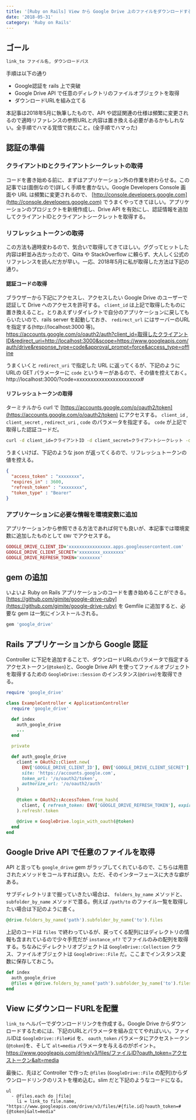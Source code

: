 ```yaml
---
title: '[Ruby on Rails] View から Google Drive 上のファイルをダウンロードする'
date: '2018-05-31'
category: 'Ruby on Rails'
---
```


## ゴール

```rb
link_to ファイル名, ダウンロードパス
```

手順は以下の通り

- Google認証を rails 上で突破
- Google Drive API で任意のディレクトリのファイルオブジェクトを取得
- ダウンロードURLを組み立てる

本記事は2018年5月に執筆したもので、API や認証関連の仕様は頻繁に変更されるので適時リファレンスの参照URLと内容は置き換える必要があるかもしれない。全手順でハマる覚悟で挑むこと。(全手順でハマった)

## 認証の準備

### クライアントIDとクライアントシークレットの取得

コードを書き始める前に、まずはアプリケーション外の作業を終わらせる。この記事では(面倒なので)詳しく手順を書かない。Google Developers Console 画面や URL は頻繁に変更されるので、 [http://console.developers.google.com](http://console.developers.google.com) でうまくやってきてほしい。アプリケーションのプロジェクトを新規作成し、Drive API を有効にし、認証情報を追加してクライアントIDとクライアントシークレットを取得する。

### リフレッシュトークンの取得

この方法も適時変わるので、気合いで取得してきてほしい。ググってヒットした内容は軒並み古かったので、Qiita や StackOverflow に頼らず、大人しく公式のリファレンスを読んだ方が早い。一応、2018年5月に私が取得した方法は下記の通り。

#### 認証コードの取得

ブラウザーから下記にアクセスし、アクセスしたい Google Drive のユーザーで認証して Drive へのアクセスを許可する。 `client_id` は上記で取得したものに置き換えること。とりあえずリダイレクトで自分のアプリケーションに戻してもらいたいので、rails server を起動しておき、 `redirect_url` にはサーバーのURLを指定する(http://localhost:3000 等)。  
https://accounts.google.com/o/oauth2/auth?client_id=取得したクライアントID&redirect_uri=http://localhost:3000&scope=https://www.googleapis.com/auth/drive&response_type=code&approval_prompt=force&access_type=offline

うまくいくと `redirect_uri` で指定した URL に返ってくるが、下記のようにURLの GET パラメーターに `code` というキーがあるので、その値を控えておく。  
http://localhost:3000/?code=xxxxxxxxxxxxxxxxxxxxxxx#


#### リフレッシュトークンの取得

ターミナルから curl で [https://accounts.google.com/o/oauth2/token](https://accounts.google.com/o/oauth2/token) にアクセスする。 `client_id` , `client_secret` , `redirect_uri` , `code` のパラメータを指定する。 `code` が上記で取得した認証コードだ。

```zsh
curl -d client_id=クライアントID -d client_secret=クライアントシークレット -d redirect_uri=http://localhost:3000 -d grant_type=authorization_code -d code=認証コード https://accounts.google.com/o/oauth2/token
```

うまくいけば、下記のような json が返ってくるので、リフレッシュトークンの値を控える。

```json
{
  "access_token" : "xxxxxxxx",
  "expires_in" : 3600,
  "refresh_token" : "xxxxxxxx",
  "token_type" : "Bearer"
}
```

### アプリケーションに必要な情報を環境変数に追加

アプリケーションから参照できる方法であれば何でも良いが、本記事では環境変数に追加したものとして `ENV` でアクセスする。

```ruby
GOOGLE_DRIVE_CLIENT_ID='xxxxxxxxxxxxxxxx.apps.googleusercontent.com'
GOOGLE_DRIVE_CLIENT_SECRET='xxxxxxxx_xxxxxxxx'
GOOGLE_DRIVE_REFRESH_TOKEN='xxxxxxxx'
```

## gem の追加

いよいよ Ruby on Rails アプリケーションのコードを書き始めることができる。 [https://github.com/gimite/google-drive-ruby](https://github.com/gimite/google-drive-ruby) を Gemfile に追加すると、必要な gem は一気にインストールされる。

```ruby
gem 'google_drive'
```

## Rails アプリケーションから Google 認証

Controller に下記を追加することで、ダウンロードURLのパラメータで指定するアクセストークン(`@token`)と、Google Drive API を使ってファイルオブジェクトを取得するための `GoogleDrive::Session` のインスタンス(`@drive`)を取得できる。

```ruby
require 'google_drive'

class ExampleController < ApplicationController
  require 'google_drive'

  def index
    auth_google_drive
    ...
  end

  private

  def auth_google_drive
    client = OAuth2::Client.new(
      ENV['GOOGLE_DRIVE_CLIENT_ID'], ENV['GOOGLE_DRIVE_CLIENT_SECRET'],
      site: 'https://accounts.google.com',
      token_url: '/o/oauth2/token',
      authorize_url: '/o/oauth2/auth'
    )

    @token = OAuth2::AccessToken.from_hash(
      client, { refresh_token: ENV['GOOGLE_DRIVE_REFRESH_TOKEN'], expires_at: 3600 }
    ).refresh!.token

    @drive = GoogleDrive.login_with_oauth(@token)
  end
end
```

## Google Drive API で任意のファイルを取得

API と言っても `google_drive` gem がラップしてくれているので、こちらは用意されたメソッドをコールすれば良い。ただ、そのインターフェースに大きな癖がある。

サブディレクトリまで掘っていきたい場合は、 `folders_by_name` メソッドと、 `subfolder_by_name` メソッドで潜る。例えば `/path/to` のファイル一覧を取得したい場合は下記のように書く。

```ruby
@drive.folders_by_name('path').subfolder_by_name('to').files
```

上記のコードは `files` で終わっているが、戻ってくる配列にはディレクトリの情報も含まれているので少々手荒だが `instance_of?` でファイルのみの配列を取得する。ちなみにディレクトリオブジェクトは `GoogleDrive::Collection` クラス、ファイルオブジェクトは `GoogleDrive::File` だ。ここまでインスタンス変数に保存しておこう。

```ruby
def index
  auth_google_drive
  @files = @drive.folders_by_name('path').subfolder_by_name('to').files.select { |file| file.instance_of?(GoogleDrive::File) }
end
```

## View にダウンロードURLを配置

`link_to` ヘルパーでダウンロードリンクを作成する。Google Drive からダウンロードするためには、下記のURLとパラメータを組み立ててやればいい。ファイルIDは  `GoogleDrive::File#id` を、 `oauth_token` パラメータにアクセストークン(`@token`)を、そして `alt=media` パラメータを与えるのがポイント。  
https://www.googleapis.com/drive/v3/files/ファイルID?oauth_token=アクセストークン&alt=media


最後に、先ほど Controller で作った `@files` (`GoogleDrive::File` の配列)からダウンロードリンクのリストを埋め込む。slim だと下記のようなコードになる。

```erb
ul
  - @files.each do |file|
    li = link_to file.name, "https://www.googleapis.com/drive/v3/files/#{file.id}?oauth_token=#{@token}&alt=media"
```
